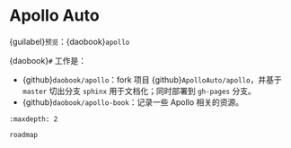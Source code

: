 # Apollo Auto

{guilabel}`预览`：{daobook}`apollo`

{daobook}`#` 工作是：

- {github}`daobook/apollo`：fork 项目 {github}`ApolloAuto/apollo`，并基于 `master` 切出分支 `sphinx` 用于文档化；同时部署到 `gh-pages` 分支。
- {github}`daobook/apollo-book`：记录一些 Apollo 相关的资源。

```{toctree}
:maxdepth: 2

roadmap
```